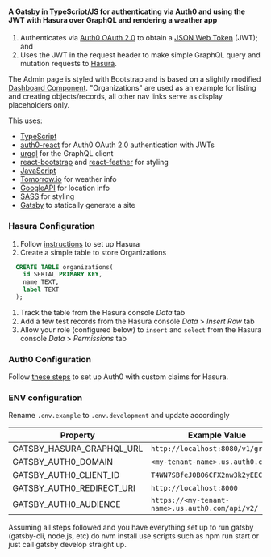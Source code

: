
#### A Gatsby in TypeScript/JS for authenticating via Auth0 and using the JWT with Hasura over GraphQL and rendering a weather app


1. Authenticates via [Auth0 OAuth 2.0](https://auth0.com/docs/api/authentication) to obtain a [JSON Web Token](https://auth0.com/docs/secure/tokens/json-web-tokens) (JWT); and
2. Uses the JWT in the request header to make simple GraphQL query and mutation requests to [Hasura](https://hasura.io/).

The Admin page is styled with Bootstrap and is based on a slightly modified [Dashboard Component](https://getbootstrap.com/docs/5.2/examples/). "Organizations" are used as an example for listing and creating objects/records, all other nav links serve as display placeholders only.

This uses:

- [TypeScript](https://www.gatsbyjs.com/docs/how-to/custom-configuration/typescript/)
- [auth0-react](https://github.com/auth0/auth0-react) for Auth0 OAuth 2.0 authentication with JWTs
- [urgql](https://github.com/FormidableLabs/urql) for the GraphQL client
- [react-bootstrap](https://github.com/react-bootstrap/react-bootstrap) and [react-feather](https://github.com/feathericons/react-feather) for styling
- [JavaScript](https://www.javascript.com/)
- [Tomorrow.io](https://www.tomorrow.io/) for weather info
- [GoogleAPI](https://developers.google.com/apis-explorer) for location info
- [SASS](https://sass-lang.com/guide) for styling
- [Gatsby](https://www.gatsbyjs.com/) to statically generate a site

### Hasura Configuration

1. Follow [instructions](https://hasura.io/docs/latest/graphql/core/getting-started/index/) to set up Hasura
2. Create a simple table to store Organizations

```sql
  CREATE TABLE organizations(
    id SERIAL PRIMARY KEY,
    name TEXT,
    label TEXT
  );
```

1. Track the table from the Hasura console *Data* tab
2. Add a few test records from the Hasura console *Data* > *Insert Row* tab
3. Allow your role (configured below) to `insert` and `select` from the Hasura console *Data* > *Permissions* tab

### Auth0 Configuration

Follow [these steps](https://hasura.io/docs/latest/graphql/core/guides/integrations/auth0-jwt/) to set up Auth0 with custom claims for Hasura.

### ENV configuration

Rename `.env.example` to `.env.development` and update accordingly

| Property                  | Example Value                                   |
| ------------------------- | ----------------------------------------------- |
| GATSBY_HASURA_GRAPHQL_URL | `http://localhost:8080/v1/graphql`         |
| GATSBY_AUTH0_DOMAIN       | `<my-tenant-name>.us.auth0.com`                 |
| GATSBY_AUTH0_CLIENT_ID    | `T4WN7SBfeJ0BO6CFX2nw3k2yEECHOVMe`              |
| GATSBY_AUTH0_REDIRECT_URI | `http://localhost:8000`                         |
| GATSBY_AUTH0_AUDIENCE     | `https://<my-tenant-name>.us.auth0.com/api/v2/` |

Assuming all steps followed and you have everything set up to run gatsby (gatsby-cli, node.js, etc)
do nvm install
use scripts such as npm run start
or just call gatsby develop straight up.